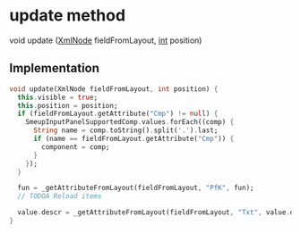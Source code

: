 


# update method








void update
([XmlNode](https://pub.dev/documentation/xml/5.3.1/xml/XmlNode-class.html) fieldFromLayout, [int](https://api.flutter.dev/flutter/dart-core/int-class.html) position)








## Implementation

```dart
void update(XmlNode fieldFromLayout, int position) {
  this.visible = true;
  this.position = position;
  if (fieldFromLayout.getAttribute("Cmp") != null) {
    SmeupInputPanelSupportedComp.values.forEach((comp) {
      String name = comp.toString().split('.').last;
      if (name == fieldFromLayout.getAttribute("Cmp")) {
        component = comp;
      }
    });
  }

  fun = _getAttributeFromLayout(fieldFromLayout, "PfK", fun);
  // TODOA Reload items

  value.descr = _getAttributeFromLayout(fieldFromLayout, "Txt", value.descr);
}
```







